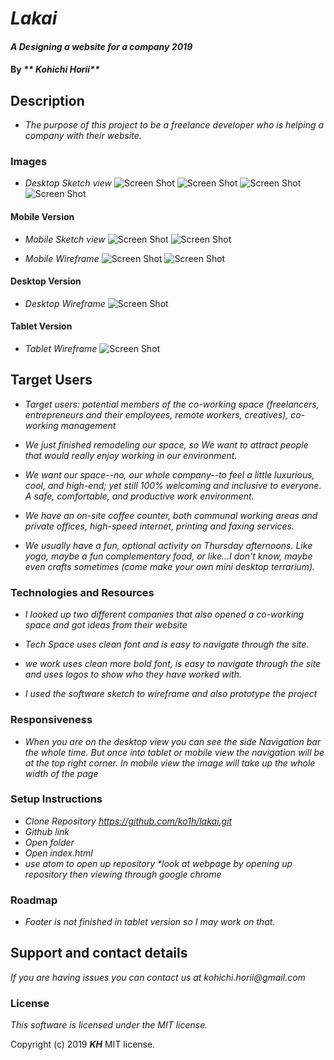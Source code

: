 # _Lakai_

#### _A Designing a website for a company 2019_

#### By _** Kohichi Horii**_

## Description

* _The purpose of this project to be a freelance developer who is helping a company with their website._

### Images

* _Desktop Sketch view_
![Screen Shot](src/assets/images/sketch.jpeg)
![Screen Shot](src/assets/images/sketch2.jpeg)
![Screen Shot](src/assets/images/sketch3.jpeg)
![Screen Shot](src/assets/images/sketch4.jpeg)

#### Mobile Version

* _Mobile Sketch view_
![Screen Shot](src/assets/images/sketch5.jpeg)
![Screen Shot](src/assets/images/sketch6.jpeg)

* _Mobile Wireframe_
![Screen Shot](src/assets/images/mobile2.1.png)
![Screen Shot](src/assets/images/mobile2.2.png)

#### Desktop Version

* _Desktop Wireframe_
![Screen Shot](src/assets/images/desktop.png)

#### Tablet Version

* _Tablet Wireframe_
![Screen Shot](src/assets/images/tablet.png)

## Target Users

* _Target users: potential members of the co-working space (freelancers, entrepreneurs and their employees, remote workers, creatives), co-working management_

* _We just finished remodeling our space, so We want to attract people that would really enjoy working in our environment._

* _We want our space--no, our whole company--to feel a little luxurious, cool, and high-end; yet still 100% welcoming and inclusive to everyone. A safe, comfortable, and productive work environment._

* _We have an on-site coffee counter, both communal working areas and private offices, high-speed internet, printing and faxing services._

* _We usually have a fun, optional activity on Thursday afternoons. Like yoga, maybe a fun complementary food, or like...I don't know, maybe even crafts sometimes (come make your own mini desktop terrarium)._

### Technologies and Resources

* _I looked up two different companies that also opened a co-working space and got ideas from their website_

* _Tech Space uses clean font and is easy to navigate through the site._

* _we work uses clean more bold font, is easy to navigate through the site and uses logos to show who they have worked with._

* _I used the software sketch to wireframe and also prototype the project_


### Responsiveness

* _When you are on the desktop view you can see the side Navigation bar the whole time. But once into tablet or mobile view the navigation will be at the top right corner. In mobile view the image will take up the whole width of the page_


### Setup Instructions

* _Clone Repository https://github.com/ko1h/lakai.git_
* _Github link_
* _Open folder_
* _Open index.html_
* _use atom to open up repository *look at webpage by opening up repository then viewing through google chrome_

### Roadmap

* _Footer is not finished in tablet version so I may work on that._

## Support and contact details

_If you are having issues you can contact us at kohichi.horii@gmail.com_

### License

*This software is licensed under the MIT license.*

Copyright (c) 2019 **_KH_** MIT license.
